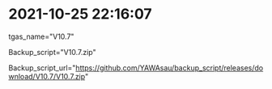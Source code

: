 # 2021-10-25 22:16:07

tgas_name="V10.7"

Backup_script="V10.7.zip"

Backup_script_url="https://github.com/YAWAsau/backup_script/releases/download/V10.7/V10.7.zip"
